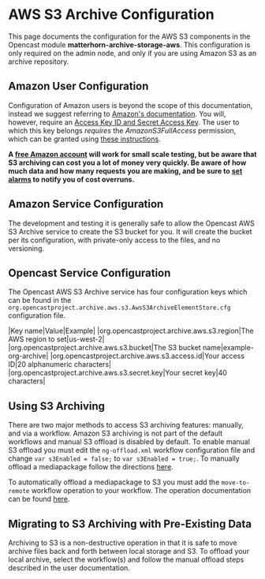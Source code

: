 AWS S3 Archive Configuration
=================================
This page documents the configuration for the AWS S3 components in the Opencast module **matterhorn-archive-storage-aws**.  This configuration is only required on the admin node, and only if you are using Amazon S3 as an archive repository.

Amazon User Configuration
-------------------------

Configuration of Amazon users is beyond the scope of this documentation, instead we suggest referring to [Amazon's documentation](http://docs.aws.amazon.com/IAM/latest/UserGuide/introduction.html).  You will, however, require an [Access Key ID and Secret Access Key](https://aws.amazon.com/developers/access-keys/).  The user to which this key belongs *requires* the *AmazonS3FullAccess* permission, which can be granted using [these instructions](http://docs.aws.amazon.com/IAM/latest/UserGuide/access_policies_inline-using.html).

**A [free Amazon account](https://aws.amazon.com/free/) will work for small scale testing, but be aware that S3 archiving can cost you a lot of money very quickly.  Be aware of how much data and how many requests you are making, and be sure to [set alarms](http://docs.aws.amazon.com/awsaccountbilling/latest/aboutv2/free-tier-alarms.html) to notify you of cost overruns.**

Amazon Service Configuration
----------------------------

The development and testing it is generally safe to allow the Opencast AWS S3 Archive service to create the S3 bucket for you.  It will create the bucket per its configuration, with private-only access to the files, and no versioning.

Opencast Service Configuration
------------------------------

The Opencast AWS S3 Archive service has four configuration keys which can be found in the `org.opencastproject.archive.aws.s3.AwsS3ArchiveElementStore.cfg` configuration file.

|Key name|Value|Example|
|org.opencastproject.archive.aws.s3.region|The AWS region to set|us-west-2|
|org.opencastproject.archive.aws.s3.bucket|The S3 bucket name|example-org-archive|
|org.opencastproject.archive.aws.s3.access.id|Your access ID|20 alphanumeric characters|
|org.opencastproject.archive.aws.s3.secret.key|Your secret key|40 characters|

Using S3 Archiving
------------------

There are two major methods to access S3 archiving features: manually, and via a workflow.  Amazon S3 archiving is not part of the default workflows and manual S3 offload is disabled by default.  To enable manual S3 offload you must edit the `ng-offload.xml` workflow configuration file and change `var s3Enabled = false;` to `var s3Enabled = true;`.  To manually offload a mediapackage follow the directions [here](???).

To automatically offload a mediapackage to S3 you must add the `move-to-remote` workflow operation to your workflow.  The operation documentation can be found [here](../workflowoperationhandlers/move-to-remote-woh.md).

Migrating to S3 Archiving with Pre-Existing Data
---------------------------------------------------

Archiving to S3 is a non-destructive operation in that it is safe to move archive files back and forth between local storage and S3.  To offload your local archive, select the workflow(s) and follow the manual offload steps described in the user documentation.
